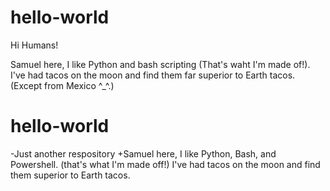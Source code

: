 
# hello-world

Hi Humans!

Samuel here, I like Python and bash scripting (That's waht I'm made of!).
I've had tacos on the moon and find them far superior to Earth tacos. (Except from Mexico ^_^.) 

hello-world
===========

-Just another respository
+Samuel here, I like Python, Bash, and Powershell. (that's what I'm made off!)
I've had tacos on the moon and find them superior to Earth tacos.
